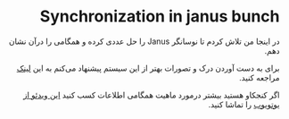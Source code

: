 <div dir="rtl">

# Synchronization in janus bunch
در اینجا من تلاش کردم تا نوسانگر Janus را حل عددی کرده و همگامی را درآن نشان دهم.

برای به دست آوردن درک و تصورات بهتر از این سیستم پیشنهاد می‌کنم به این [لینک](https://www.complexity-explorables.org/explorables/janus-bunch/)
مراجعه کنید.

اگر کنجکاو هستید بیشتر درمورد ماهیت همگامی اطلاعات کسب کنید [این ویدئو از یوتویوب](https://www.youtube.com/watch?v=t-_VPRCtiUg) را تماشا کنید.